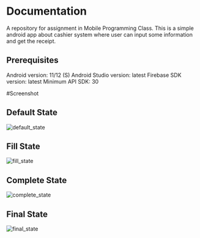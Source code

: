 # Documentation
A repository for assignment in Mobile Programming Class.
This is a simple android app about cashier system where user can input some information
and get the receipt.

## Prerequisites
Android version: 11/12 (S)
Android Studio version: latest
Firebase SDK version: latest
Minimum API SDK: 30

#Screenshot

## Default State
![default_state](https://user-images.githubusercontent.com/76638711/191784036-521c6d17-4f19-43d9-9169-d3136534b0a5.jpg)

## Fill State
![fill_state](https://user-images.githubusercontent.com/76638711/191784023-22d643e7-4428-4309-8bfe-3ae4a6d62711.jpg)

## Complete State
![complete_state](https://user-images.githubusercontent.com/76638711/191784045-66292225-1f56-4127-8059-b29a40c9993c.jpg)

## Final State
![final_state](https://user-images.githubusercontent.com/76638711/191784052-87c1b8e7-0405-4442-97eb-4ab94bc05e0d.jpg)
